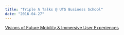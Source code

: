 ```yaml
---
title: "Triple A Talks @ UTS Business School"
date: "2016-04-27"
---
```

[Visions of Future Mobility & Immersive User Experiences](https://www.eventbrite.com.au/e/triple-a-talk-visions-of-future-mobility-immersive-user-experiences-tickets-22520897611)